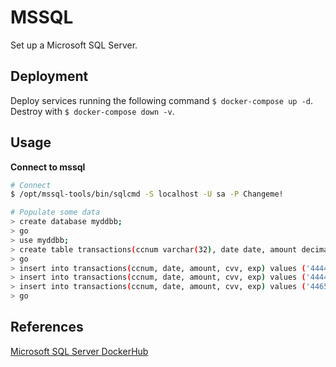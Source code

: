 # MSSQL

Set up a Microsoft SQL Server.

## Deployment

Deploy services running the following command `$ docker-compose up -d`. Destroy with `$ docker-compose down -v`.

## Usage

**Connect to mssql**

```sh
# Connect
$ /opt/mssql-tools/bin/sqlcmd -S localhost -U sa -P Changeme!

# Populate some data
> create database myddbb;
> go
> use myddbb;
> create table transactions(ccnum varchar(32), date date, amount decimal(7,2), cvv char(4), exp date);
> go
> insert into transactions(ccnum, date, amount, cvv, exp) values ('4444333322221111', '2019-01-05', 100.12, '1234', '2020-09-01');
> insert into transactions(ccnum, date, amount, cvv, exp) values ('4444123456789012', '2019-01-07', 2400.18, '5544', '2021-02-01');
> insert into transactions(ccnum, date, amount, cvv, exp) values ('4465122334455667', '2019-01-29', 1450.87, '9876', '2020-06-01');
> go
```

## References

[Microsoft SQL Server DockerHub](https://hub.docker.com/_/microsoft-mssql-server)
